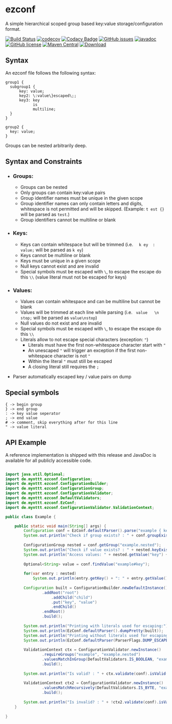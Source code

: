 # ezconf

A simple hierarchical scoped group based key:value storage/configuration format.

[![Build Status](https://travis-ci.com/mynttt/ezconf.svg?branch=master)](https://travis-ci.com/mynttt/ezconf) 
[![codecov](https://codecov.io/gh/mynttt/ezconf/branch/master/graph/badge.svg)](https://codecov.io/gh/mynttt/ezconf)
[![Codacy Badge](https://api.codacy.com/project/badge/Grade/8cb79eae6f2c4cb2a203679556b6203d)](https://www.codacy.com/manual/mynttt/ezconf?utm_source=github.com&amp;utm_medium=referral&amp;utm_content=mynttt/ezconf&amp;utm_campaign=Badge_Grade)
[![GitHub issues](https://img.shields.io/github/issues/mynttt/ezconf)](https://github.com/mynttt/ezconf/issues) 
[![javadoc](https://javadoc.io/badge2/de.mynttt/ezconf/javadoc.svg)](https://javadoc.io/doc/de.mynttt/ezconf) 
[![GitHub license](https://img.shields.io/github/license/mynttt/ezconf)](https://github.com/mynttt/ezconf/blob/master/LICENSE)
[![Maven Central](https://maven-badges.herokuapp.com/maven-central/de.mynttt/ezconf/badge.svg)](https://maven-badges.herokuapp.com/maven-central/de.mynttt/ezconf)
[ ![Download](https://api.bintray.com/packages/mynttt/oss/de.mynttt.ezconf/images/download.svg) ](https://bintray.com/mynttt/oss/de.mynttt.ezconf/_latestVersion)

## Syntax

An ezconf file follows the following syntax:

```
group1 {
  subgroup1 {
      key: value;
      key2: \:value\}escaped\;;
      key3: key
            is
            multiline;
  }
}

group2 {
  key: value;
}
```

Groups can be nested arbitrarily deep.

## Syntax and Constraints

- ### Groups:
  - Groups can be nested
  - Only groups can contain key:value pairs
  - Group identifier names must be unique in the given scope
  - Group identifier names can only contain letters and digits, whitespace is not permitted and will be skipped. (Example: `t est {}` will be parsed as `test`.)
  - Group identifiers cannot be multiline or blank

- ### Keys:
  - Keys can contain whitespace but will be trimmed (i.e. `  k ey  : value;` will be parsed as `k ey`)
  - Keys cannot be multiline or blank
  - Keys must be unique in a given scope
  - Null keys cannot exist and are invalid
  - Special symbols must be escaped with `\`, to escape the escape do this `\\` (value literal must not be escaped for keys)

- ### Values:
  - Values can contain whitespace and can be multiline but cannot be blank
  - Values will be trimmed at each line while parsing (i.e. ` value   \n   stop;` will be parsed as `value\nstop`)
  - Null values do not exist and are invalid
  - Special symbols must be escaped with `\`, to escape the escape do this `\\`
  - Literals allow to not escape special characters (exception: `"`)
    - Literals must have the first non-whitespace character start with `"`
    - An unescaped `"` will trigger an exception if the first non-whitespace character is not `"`
    - Within the literal `"` must still be escaped
    - A closing literal still requires the `;`
  
- Parser automatically escaped key / value pairs on dump

## Special symbols
```
{ -> begin group
} -> end group
: -> key value seperator
; -> end value
# -> comment, skip everything after for this line
" -> value literal
```

## API Example

A reference implementation is shipped with this release and JavaDoc is available for all publicly accessible code.

```java

import java.util.Optional;
import de.mynttt.ezconf.Configuration;
import de.mynttt.ezconf.ConfigurationBuilder;
import de.mynttt.ezconf.ConfigurationGroup;
import de.mynttt.ezconf.ConfigurationValidator;
import de.mynttt.ezconf.DefaultValidators;
import de.mynttt.ezconf.EzConf;
import de.mynttt.ezconf.ConfigurationValidator.ValidationContext;

public class Example {

    public static void main(String[] args) {
        Configuration conf = EzConf.defaultParser().parse("example { key: true; nested { key: value; }}");
        System.out.println("Check if group exists? : " + conf.groupExists("example"));
        
        ConfigurationGroup nested = conf.getGroup("example.nested");
        System.out.println("Check if value exists? : " + nested.keyExists("key"));
        System.out.println("Access values: " + nested.getValue("key") + " or " + conf.getValue("example.nested#key"));
        
        Optional<String> value = conf.findValue("example#key");
        
        for(var entry : nested)
            System.out.println(entry.getKey() + ": " + entry.getValue());
        
        Configuration built = ConfigurationBuilder.newDefaultInstance()
                .addRoot("root")
                    .addChild("child")
                    .put("key", "value")
                    .endChild()
                .endRoot()
                .build();
        
        System.out.println("Printing with literals used for escaping:");
        System.out.println(EzConf.defaultParser().dumpPretty(built));
        System.out.println("Printing without literals used for escaping:");
        System.out.println(EzConf.defaultParser(ParserFlags.DUMP_ESCAPE_INSTEAD_OF_LITERAL).dumpPretty(built));
        
        ValidationContext ctx = ConfigurationValidator.newInstance()
                .requireGroups("example", "example.nested")
                .valuesMatchInGroup(DefaultValidators.IS_BOOLEAN, "example")
                .build();
        
        System.out.println("Is valid? : " + ctx.validate(conf).isValid());
        
        ValidationContext ctx2 = ConfigurationValidator.newInstance()
                .valuesMatchRecursively(DefaultValidators.IS_BYTE, "example")
                .build();
        
        System.out.println("Is invalid? : " + !ctx2.validate(conf).isValid());
    }
    
}

```

